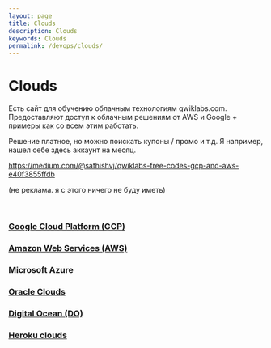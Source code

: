 ```yaml
---
layout: page
title: Clouds
description: Clouds
keywords: Clouds
permalink: /devops/clouds/
---
```


# Clouds

Есть сайт для обучению облачным технологиям qwiklabs.com. Предоставляют доступ к облачным решениям от AWS и Google + примеры как со всем этим работать.

Решение платное, но можно поискать купоны / промо и т.д. Я например, нашел себе здесь аккаунт на месяц.

https://medium.com/@sathishvj/qwiklabs-free-codes-gcp-and-aws-e40f3855ffdb

(не реклама. я с этого ничего не буду иметь)

<br/>

### [Google Cloud Platform (GCP)](/devops/clouds/google/)

### [Amazon Web Services (AWS)](/devops/clouds/aws/)

### Microsoft Azure

### [Oracle Clouds](//kuberops.ru/clouds/oracle/)

### [Digital Ocean (DO)](/devops/clouds/do/)

### [Heroku clouds](/devops/clouds/heroku/)
